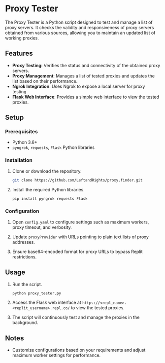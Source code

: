 # Proxy Tester

The Proxy Tester is a Python script designed to test and manage a list of proxy servers. It checks the validity and responsiveness of proxy servers obtained from various sources, allowing you to maintain an updated list of working proxies.

## Features

- **Proxy Testing**: Verifies the status and connectivity of the obtained proxy servers.
- **Proxy Management**: Manages a list of tested proxies and updates the list based on their performance.
- **Ngrok Integration**: Uses Ngrok to expose a local server for proxy testing.
- **Flask Web Interface**: Provides a simple web interface to view the tested proxies.

## Setup

### Prerequisites

- Python 3.6+
- `pyngrok`, `requests`, `Flask` Python libraries

### Installation

1. Clone or download the repository.

    ```bash
    git clone https://github.com/LeftandRights/proxy.finder.git
    ```

2. Install the required Python libraries.

    ```bash
    pip install pyngrok requests Flask
    ```

### Configuration

1. Open `config.yaml` to configure settings such as maximum workers, proxy timeout, and verbosity.

2. Update `proxyProvider` with URLs pointing to plain text lists of proxy addresses.

3. Ensure base64-encoded format for proxy URLs to bypass Replit restrictions.

## Usage

1. Run the script.

    ```bash
    python proxy_tester.py
    ```

2. Access the Flask web interface at `https://<repl_name>.<replit_username>.repl.co/` to view the tested proxies.

3. The script will continuously test and manage the proxies in the background.

## Notes

- Customize configurations based on your requirements and adjust maximum worker settings for performance.

